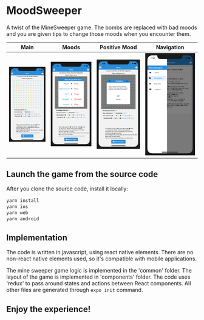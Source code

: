 # MoodSweeper

A twist of the MineSweeper game. The bombs are replaced with bad moods and you are given tips to change those moods when you encounter them.

Main  | Moods  | Positive Mood  | Navigation
------------- | ------------- | ------------- | -------------
![picture](img/ms-main.png) | ![picture](img/ms-moods.png) | ![picture](img/ms-positive-mood.png) | ![picture](img/ms-navigation.png)


## Launch the game from the source code

After you clone the source code, install it locally:

```
yarn install
yarn ios
yarn web
yarn android
```

## Implementation

The code is written in javascript, using react native elements. There are no non-react native elements used, so it's compatible with mobile applications.

The mine sweeper game logic is implemented in the 'common' folder. The layout of the game is implemented in 'components' folder. The code uses 'redux' to pass around states and actions between React components. All other files are generated through `expo init` command.

## Enjoy the experience!